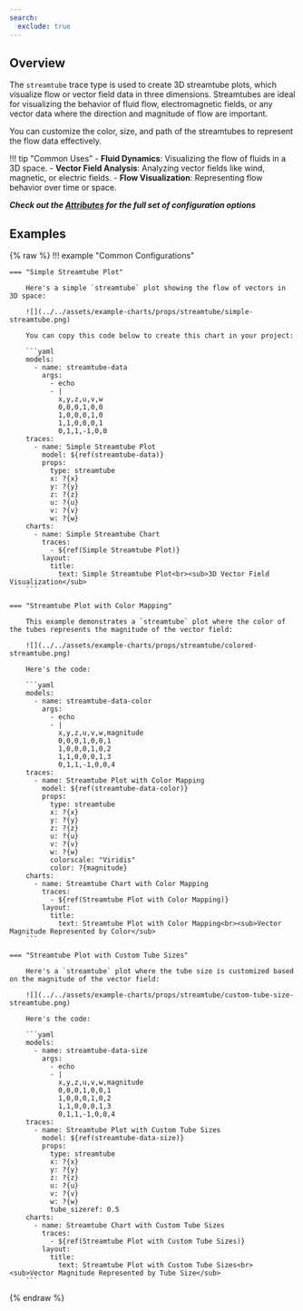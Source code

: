 ```yaml
---
search:
  exclude: true
---
```

<!--start-->
## Overview

The `streamtube` trace type is used to create 3D streamtube plots, which visualize flow or vector field data in three dimensions. Streamtubes are ideal for visualizing the behavior of fluid flow, electromagnetic fields, or any vector data where the direction and magnitude of flow are important.

You can customize the color, size, and path of the streamtubes to represent the flow data effectively.

!!! tip "Common Uses"
    - **Fluid Dynamics**: Visualizing the flow of fluids in a 3D space.
    - **Vector Field Analysis**: Analyzing vector fields like wind, magnetic, or electric fields.
    - **Flow Visualization**: Representing flow behavior over time or space.

_**Check out the [Attributes](../configuration/Trace/Props/Streamtube/#attributes) for the full set of configuration options**_

## Examples

{% raw %}
!!! example "Common Configurations"

    === "Simple Streamtube Plot"

        Here's a simple `streamtube` plot showing the flow of vectors in 3D space:

        ![](../../assets/example-charts/props/streamtube/simple-streamtube.png)

        You can copy this code below to create this chart in your project:

        ```yaml
        models:
          - name: streamtube-data
            args:
              - echo
              - |
                x,y,z,u,v,w
                0,0,0,1,0,0
                1,0,0,0,1,0
                1,1,0,0,0,1
                0,1,1,-1,0,0
        traces:
          - name: Simple Streamtube Plot
            model: ${ref(streamtube-data)}
            props:
              type: streamtube
              x: ?{x}
              y: ?{y}
              z: ?{z}
              u: ?{u}
              v: ?{v}
              w: ?{w}
        charts:
          - name: Simple Streamtube Chart
            traces:
              - ${ref(Simple Streamtube Plot)}
            layout:
              title:
                text: Simple Streamtube Plot<br><sub>3D Vector Field Visualization</sub>
        ```

    === "Streamtube Plot with Color Mapping"

        This example demonstrates a `streamtube` plot where the color of the tubes represents the magnitude of the vector field:

        ![](../../assets/example-charts/props/streamtube/colored-streamtube.png)

        Here's the code:

        ```yaml
        models:
          - name: streamtube-data-color
            args:
              - echo
              - |
                x,y,z,u,v,w,magnitude
                0,0,0,1,0,0,1
                1,0,0,0,1,0,2
                1,1,0,0,0,1,3
                0,1,1,-1,0,0,4
        traces:
          - name: Streamtube Plot with Color Mapping
            model: ${ref(streamtube-data-color)}
            props:
              type: streamtube
              x: ?{x}
              y: ?{y}
              z: ?{z}
              u: ?{u}
              v: ?{v}
              w: ?{w}
              colorscale: "Viridis"
              color: ?{magnitude}
        charts:
          - name: Streamtube Chart with Color Mapping
            traces:
              - ${ref(Streamtube Plot with Color Mapping)}
            layout:
              title:
                text: Streamtube Plot with Color Mapping<br><sub>Vector Magnitude Represented by Color</sub>
        ```

    === "Streamtube Plot with Custom Tube Sizes"

        Here's a `streamtube` plot where the tube size is customized based on the magnitude of the vector field:

        ![](../../assets/example-charts/props/streamtube/custom-tube-size-streamtube.png)

        Here's the code:

        ```yaml
        models:
          - name: streamtube-data-size
            args:
              - echo
              - |
                x,y,z,u,v,w,magnitude
                0,0,0,1,0,0,1
                1,0,0,0,1,0,2
                1,1,0,0,0,1,3
                0,1,1,-1,0,0,4
        traces:
          - name: Streamtube Plot with Custom Tube Sizes
            model: ${ref(streamtube-data-size)}
            props:
              type: streamtube
              x: ?{x}
              y: ?{y}
              z: ?{z}
              u: ?{u}
              v: ?{v}
              w: ?{w}
              tube_sizeref: 0.5
        charts:
          - name: Streamtube Chart with Custom Tube Sizes
            traces:
              - ${ref(Streamtube Plot with Custom Tube Sizes)}
            layout:
              title:
                text: Streamtube Plot with Custom Tube Sizes<br><sub>Vector Magnitude Represented by Tube Size</sub>
        ```

{% endraw %}
<!--end-->